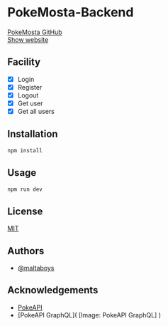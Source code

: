 ﻿# PokeMosta-Backend

[PokeMosta GitHub](https://github.com/maltaboys/pokemosta) <br>
[Show website](https://pokemosta.vercel.app/)

## Facility

- [x] Login
- [x] Register
- [x] Logout
- [x] Get user
- [x] Get all users

## Installation

```bash
npm install
```

## Usage

```bash
npm run dev
```

## License

[MIT](https://choosealicense.com/licenses/mit/)

## Authors

- [@maltaboys](https://www.github.com/maltaboys)

## Acknowledgements

- [PokeAPI](https://pokeapi.co/)
- [PokeAPI GraphQL](
  [Image: PokeAPI GraphQL]
  )
